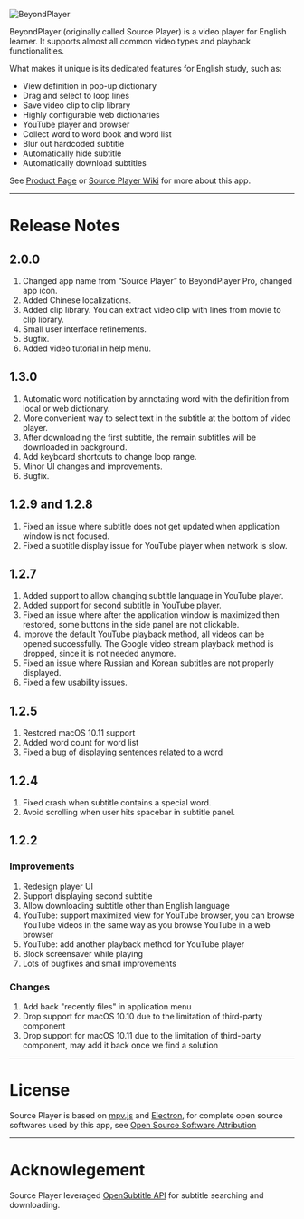 ![BeyondPlayer](https://circleapps.co/img/screenshots/popup.png)


BeyondPlayer (originally called Source Player) is a video player for English learner. It supports almost all common video types and playback functionalities.

What makes it unique is its dedicated features for English study, such as:

* View definition in pop-up dictionary
* Drag and select to loop lines
* Save video clip to clip library
* Highly configurable web dictionaries
* YouTube player and browser 
* Collect word to word book and word list
* Blur out hardcoded subtitle 
* Automatically hide subtitle 
* Automatically download subtitles
 

See [Product Page](https://circleapps.co/) or [Source Player Wiki](https://github.com/circleapps/sourceplayer/wiki) for more about this app.

------



# Release Notes

## 2.0.0

1. Changed app name from “Source Player” to BeyondPlayer Pro, changed app icon.
2. Added Chinese localizations.
3. Added clip library. You can extract video clip with lines from movie to clip library.
4. Small user interface refinements.
5. Bugfix.
6. Added video tutorial in help menu.

## 1.3.0

1. Automatic word notification by annotating word with the definition from local or web dictionary.
2. More convenient way to select text in the subtitle at the bottom of video player.
3. After downloading the first subtitle, the remain subtitles will be downloaded in background.
4. Add keyboard shortcuts to change loop range.
5. Minor UI changes and improvements.
6. Bugfix.

## 1.2.9 and 1.2.8

1. Fixed an issue where subtitle does not get updated when application window is not focused.
2. Fixed a subtitle display issue for YouTube player when network is slow.

## 1.2.7

1. Added support to allow changing subtitle language in YouTube player.
2. Added support for second subtitle in YouTube player.
3. Fixed an issue where after the application window is maximized then restored, some buttons in the side panel are not clickable.
4. Improve the default YouTube playback method, all videos can be opened successfully. The Google video stream playback method is dropped, since it is not needed anymore.
5. Fixed an issue where Russian and Korean subtitles are not properly displayed.
6. Fixed a few usability issues.

## 1.2.5

1. Restored macOS 10.11 support
2. Added word count for word list
3. Fixed a bug of displaying sentences related to a word

## 1.2.4

1. Fixed crash when subtitle contains a special word.
2. Avoid scrolling when user hits spacebar in subtitle panel.

## 1.2.2

### Improvements
1. Redesign player UI
2. Support displaying second subtitle
3. Allow downloading subtitle other than English language
4. YouTube: support maximized view for YouTube browser, you can browse YouTube videos in the same way as you browse YouTube in a web browser
5. YouTube: add another playback method for YouTube player 
6. Block screensaver while playing 
7. Lots of bugfixes and small improvements

### Changes
1. Add back "recently files" in application menu
2. Drop support for macOS 10.10 due to the limitation of third-party component
3. Drop support for macOS 10.11 due to the limitation of third-party component, may add it back once we find a solution

-----


# License

Source Player is based on [mpv.js](https://github.com/Kagami/mpv.js/) and [Electron](https://electronjs.org/), for complete open source softwares used by this app, see
[Open Source Software Attribution](https://github.com/circleapps/sourceplayer/wiki/Open-Source-Software-Attribution)

-----

# Acknowlegement

Source Player leveraged [OpenSubtitle API](https://opensubtitles.org) for subtitle searching and downloading.

